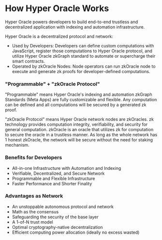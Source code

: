 # How Hyper Oracle Works

Hyper Oracle powers developers to build end-to-end trustless and decentralized application with indexing and automation infrastructure.

Hyper Oracle is a decentralized protocol and network:

* Used by Developers: Developers can define custom computations with JavaScript, register those computations to Hyper Oracle protocol, and utilize Hyper Oracle zkGraph standard to automate or supercharge their smart contracts.
* Operated by zkOracle Nodes: Node operators can run zkOracle node to execute and generate zk proofs for developer-defined computations.

### "Programmable" + "zkOracle Protocol"

"Programmable" means Hyper Oracle's indexing and automation zkGraph Standards (Meta Apps) are fully customizable and flexible. Any computation can be defined and all computations will be secured by a generated zk proof.

"zkOracle Protocol" means Hyper Oracle network nodes are zkOracles. zk technology provides computation integrity, verifiability, and security for general computation. zkOracle is an oracle that utilizes zk for computation to secure the oracle in a trustless manner. As long as the whole network has 1 honest zkOracle, the network will be secure without the need for staking mechanism.

### Benefits for Developers

* All-in-one Infrastructure with Automation and Indexing
* Verifiable, Decentralized, and Secure Network
* Programmable and Flexible Infrastructure
* Faster Performance and Shorter Finality

### Advantages as Network

* An unstoppable autonomous protocol and network
* Math as the consensus
* Safeguarding the security of the base layer
* A 1-of-N trust model
* Optimal cryptography-native decentralization
* Efficient computing power allocation (ideally no excess wasted)
